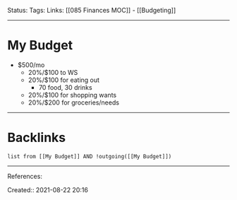 Status: 
Tags: 
Links: [[085 Finances MOC]] - [[Budgeting]]
___
# My Budget
- $500/mo
	- 20%/$100 to WS
	- 20%/$100 for eating out
		- 70 food, 30 drinks
	- 20%/$100 for shopping wants
	- 20%/$200 for groceries/needs
___
# Backlinks
```dataview
list from [[My Budget]] AND !outgoing([[My Budget]])
```
___
References:

Created:: 2021-08-22 20:16
